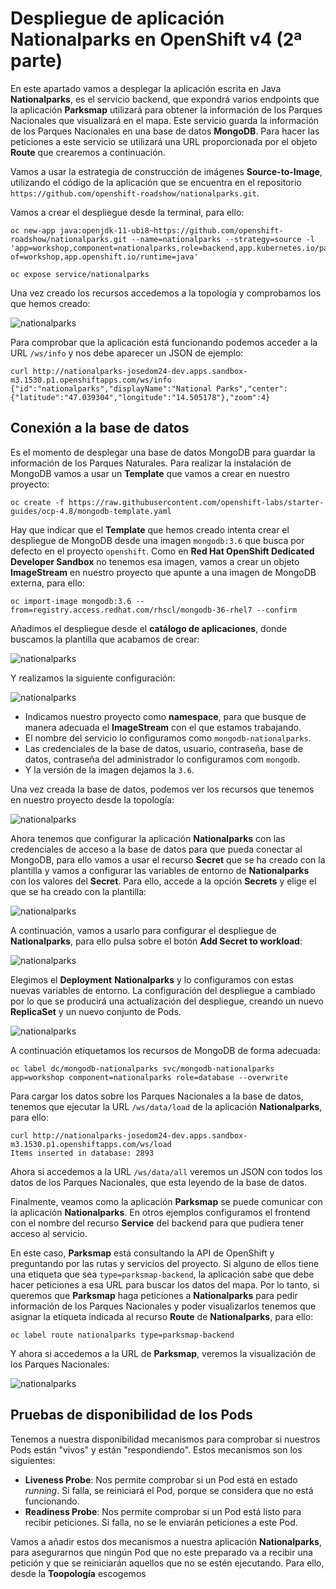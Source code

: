 # Despliegue de aplicación Nationalparks en OpenShift v4 (2ª parte)

En este apartado vamos a desplegar la aplicación escrita en Java **Nationalparks**, es el servicio backend, que expondrá varios endpoints que la aplicación **Parksmap** utilizará para obtener la información de los Parques Nacionales que visualizará en el mapa. Este servicio guarda la información de los Parques Nacionales en una base de datos **MongoDB**. Para hacer las peticiones a este servicio se utilizará una URL proporcionada por el objeto **Route** que crearemos a continuación.

Vamos a usar la estrategia de construcción de imágenes **Source-to-Image**, utilizando el código de la aplicación que se encuentra en el repositorio `https://github.com/openshift-roadshow/nationalparks.git`.

Vamos a crear el despliegue desde la terminal, para ello:

    oc new-app java:openjdk-11-ubi8~https://github.com/openshift-roadshow/nationalparks.git --name=nationalparks --strategy=source -l 'app=workshop,component=nationalparks,role=backend,app.kubernetes.io/part-of=workshop,app.openshift.io/runtime=java'
                    
    oc expose service/nationalparks

Una vez creado los recursos accedemos a la topología y comprobamos los que hemos creado:

![nationalparks](img/nationalparks1.png)

Para comprobar que la aplicación está funcionando podemos acceder a la URL `/ws/info` y nos debe aparecer un JSON de ejemplo:

    curl http://nationalparks-josedom24-dev.apps.sandbox-m3.1530.p1.openshiftapps.com/ws/info   
    {"id":"nationalparks","displayName":"National Parks","center":{"latitude":"47.039304","longitude":"14.505178"},"zoom":4}

## Conexión a la base de datos

Es el momento de desplegar una base de datos MongoDB para guardar la información de los Parques Naturales. Para realizar la instalación de MongoDB vamos a usar un **Template** que vamos a crear en nuestro proyecto:

    oc create -f https://raw.githubusercontent.com/openshift-labs/starter-guides/ocp-4.8/mongodb-template.yaml

Hay que indicar que el **Template** que hemos creado intenta crear el despliegue de MongoDB desde una imagen `mongodb:3.6` que busca por defecto en el proyecto `openshift`. Como en **Red Hat OpenShift Dedicated Developer Sandbox** no tenemos esa imagen, vamos a crear un objeto **ImageStream** en nuestro proyecto que apunte a una imagen de MongoDB externa, para ello:

    oc import-image mongodb:3.6 --from=registry.access.redhat.com/rhscl/mongodb-36-rhel7 --confirm

Añadimos el despliegue desde el **catálogo de aplicaciones**, donde buscamos la plantilla que acabamos de crear:

![nationalparks](img/nationalparks2.png)

Y realizamos la siguiente configuración:

![nationalparks](img/nationalparks3.png)

* Indicamos nuestro proyecto como  **namespace**, para que busque de manera adecuada el **ImageStream** con el que estamos trabajando.
* El nombre del servicio lo configuramos como `mongodb-nationalparks`.
* Las credenciales de la base de datos, usuario, contraseña, base de datos, contraseña del administrador lo configuramos com `mongodb`.
* Y la versión de la imagen dejamos la `3.6`.

Una vez creada la base de datos, podemos ver los recursos que tenemos en nuestro proyecto desde la topología:

![nationalparks](img/nationalparks4.png)

Ahora tenemos que configurar la aplicación **Nationalparks** con las credenciales de acceso a la base de datos para que pueda conectar al MongoDB, para ello vamos a usar el recurso **Secret** que se ha creado con la plantilla y vamos a configurar las variables de entorno de **Nationalparks** con los valores del **Secret**. Para ello, accede a la opción **Secrets** y elige el que se ha creado con la plantilla:

![nationalparks](img/nationalparks5.png)

A continuación, vamos a usarlo para configurar el despliegue de **Nationalparks**, para ello pulsa sobre el botón **Add Secret to workload**:

![nationalparks](img/nationalparks6.png)

Elegimos el **Deployment** **Nationalparks** y lo configuramos con estas nuevas variables de entorno. La configuración del despliegue a cambiado por lo que se producirá una actualización del despliegue, creando un nuevo **ReplicaSet** y un nuevo conjunto de Pods.

![nationalparks](img/nationalparks7.png)

A continuación etiquetamos los recursos de MongoDB de forma adecuada:

    oc label dc/mongodb-nationalparks svc/mongodb-nationalparks app=workshop component=nationalparks role=database --overwrite

Para cargar los datos sobre los Parques Nacionales a la base de datos, tenemos que ejecutar la URL `/ws/data/load` de la aplicación **Nationalparks**, para ello:

    curl http://nationalparks-josedom24-dev.apps.sandbox-m3.1530.p1.openshiftapps.com/ws/load
    Items inserted in database: 2893

Ahora si accedemos a la URL `/ws/data/all` veremos un JSON con todos los datos de los Parques Nacionales, que esta leyendo de la base de datos.

Finalmente, veamos como la aplicación **Parksmap** se puede comunicar con la aplicación **Nationalparks**. En otros ejemplos configuramos el frontend con el nombre del recurso **Service** del backend para que pudiera tener acceso al servicio.

En este caso, **Parksmap** está consultando la API de OpenShift y preguntando por las rutas y servicios del proyecto. Si alguno de ellos tiene una etiqueta que sea `type=parksmap-backend`, la aplicación sabe que debe hacer peticiones a esa URL para buscar los datos del mapa. Por lo tanto, si queremos que **Parksmap** haga peticiones a **Nationalparks** para pedir información de los Parques Nacionales y poder visualizarlos tenemos que asignar la etiqueta indicada al recurso **Route** de **Nationalparks**, para ello:

    oc label route nationalparks type=parksmap-backend

Y ahora si accedemos a la URL de **Parksmap**, veremos la visualización de los Parques Nacionales:

![nationalparks](img/nationalparks8.png)

## Pruebas de disponibilidad de los Pods

Tenemos a nuestra disponibilidad mecanismos para comprobar si nuestros Pods están "vivos" y están "respondiendo". Estos mecanismos son los siguientes:

* **Liveness Probe**: Nos permite comprobar si un Pod está en estado *running*. Si falla, se reiniciará el Pod, porque se considera que no está funcionando.
* **Readiness Probe**: Nos permite comprobar si un Pod está listo para recibir peticiones. Si falla, no se le enviarán peticiones a este Pod.

Vamos a añadir estos dos mecanismos a nuestra aplicación **Nationalparks**, para asegurarnos que ningún Pod que no este preparado va a recibir una petición y que se reiniciarán aquellos que no se estén ejecutando. Para ello, desde la **Toopología** escogemos 